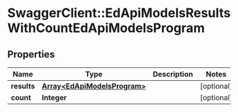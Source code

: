 # SwaggerClient::EdApiModelsResultsWithCountEdApiModelsProgram

## Properties
Name | Type | Description | Notes
------------ | ------------- | ------------- | -------------
**results** | [**Array&lt;EdApiModelsProgram&gt;**](EdApiModelsProgram.md) |  | [optional] 
**count** | **Integer** |  | [optional] 



